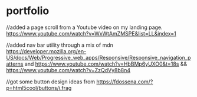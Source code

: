 # portfolio

//added a page scroll from a Youtube video on my landing page. https://www.youtube.com/watch?v=WxWtAmZMSPE&list=LL&index=1

//added nav bar utility through a mix of mdn https://developer.mozilla.org/en-US/docs/Web/Progressive_web_apps/Responsive/Responsive_navigation_patterns and https://www.youtube.com/watch?v=HbBMp6yUXO0&t=18s && https://www.youtube.com/watch?v=ZzQdVy8b8n4

//got some button design ideas from https://fdossena.com/?p=html5cool/buttons/i.frag